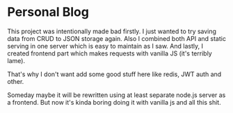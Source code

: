 # Personal Blog

This project was intentionally made bad firstly. I just wanted to try saving 
data from CRUD to JSON storage again. Also I combined both API and static 
serving in one server which is easy to maintain as I saw. And lastly, 
I created frontend part which makes requests with vanilla JS (it's terribly
lame). 

That's why I don't want add some good stuff here like redis, JWT auth and other.

Someday maybe it will be rewritten using at least separate node.js server as
a frontend. But now it's kinda boring doing it with vanilla js and all this shit.

